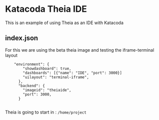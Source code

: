 # Katacoda Theia IDE
This is an example of using Theia as an IDE with Katacoda


## index.json
For this we are using the beta theia image
and testing the iframe-terminal layout

```
    "environment": {
        "showdashboard": true,
        "dashboards": [{"name": "IDE", "port": 3000}]
        "uilayout": "terminal-iframe",
      },
      "backend": {
        "imageid": "theiaide",
        "port": 3000,
      }
    
```

Theia is going to start in :
`/home/project`


